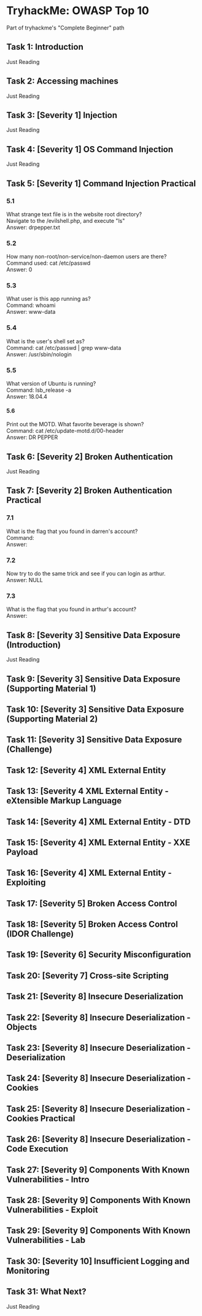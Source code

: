 # TryhackMe: OWASP Top 10

Part of tryhackme's "Complete Beginner" path

## Task 1: Introduction

Just Reading

## Task 2: Accessing machines

Just Reading

## Task 3: [Severity 1] Injection

Just Reading

## Task 4: [Severity 1] OS Command Injection

Just Reading

## Task 5: [Severity 1] Command Injection Practical

### 5.1

What strange text file is in the website root directory?
<br/>
Navigate to the /evilshell.php, and execute "ls"
<br/>
Answer: drpepper.txt

### 5.2

How many non-root/non-service/non-daemon users are there?
<br/>
Command used: cat /etc/passwd
<br/>
Answer: 0

### 5.3

What user is this app running as?
<br/>
Command: whoami
<br/>
Answer: www-data

### 5.4

What is the user's shell set as?
<br/>
Command: cat /etc/passwd | grep www-data
<br/>
Answer: /usr/sbin/nologin

### 5.5

What version of Ubuntu is running?
<br/>
Command: lsb_release -a
<br/>
Answer: 18.04.4

#### 5.6

Print out the MOTD. What favorite beverage is shown?
<br/>
Command: cat /etc/update-motd.d/00-header
<br/>
Answer: DR PEPPER

## Task 6: [Severity 2] Broken Authentication

Just Reading

## Task 7: [Severity 2] Broken Authentication Practical

### 7.1
What is the flag that you found in darren's account?
<br/>
Command: 
<br/>
Answer:
### 7.2
Now try to do the same trick and see if you can login as arthur.
<br/>
Answer: NULL

### 7.3
What is the flag that you found in arthur's account?
<br/>
Answer: 

## Task 8: [Severity 3] Sensitive Data Exposure (Introduction)
Just Reading

## Task 9: [Severity 3] Sensitive Data Exposure (Supporting Material 1)


## Task 10: [Severity 3] Sensitive Data Exposure (Supporting Material 2)


## Task 11: [Severity 3] Sensitive Data Exposure (Challenge)


## Task 12: [Severity 4] XML External Entity

## Task 13: [Severity 4 XML External Entity - eXtensible Markup Language


## Task 14: [Severity 4] XML External Entity - DTD


## Task 15: [Severity 4] XML External Entity - XXE Payload

## Task 16: [Severity 4] XML External Entity - Exploiting

## Task 17: [Severity 5] Broken Access Control

## Task 18: [Severity 5] Broken Access Control (IDOR Challenge)
## Task 19: [Severity 6] Security Misconfiguration
## Task 20: [Severity 7] Cross-site Scripting

## Task 21: [Severity 8] Insecure Deserialization
## Task 22: [Severity 8] Insecure Deserialization - Objects

## Task 23: [Severity 8] Insecure Deserialization - Deserialization


## Task 24: [Severity 8] Insecure Deserialization - Cookies

## Task 25: [Severity 8] Insecure Deserialization - Cookies Practical

## Task 26: [Severity 8] Insecure Deserialization - Code Execution

## Task 27:  [Severity 9] Components With Known Vulnerabilities - Intro

## Task 28: [Severity 9] Components With Known Vulnerabilities - Exploit


## Task 29: [Severity 9] Components With Known Vulnerabilities - Lab
## Task 30: [Severity 10] Insufficient Logging and Monitoring
## Task 31: What Next? 
Just Reading


